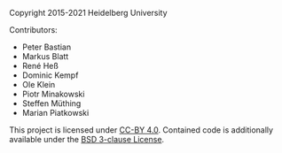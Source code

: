 Copyright 2015-2021 Heidelberg University

Contributors:

* Peter Bastian
* Markus Blatt
* René Heß
* Dominic Kempf
* Ole Klein
* Piotr Minakowski
* Steffen Müthing
* Marian Piatkowski

This project is licensed under [CC-BY 4.0](./CC-BY.md).
Contained code is additionally available under the [BSD 3-clause License](./BSD.md).
